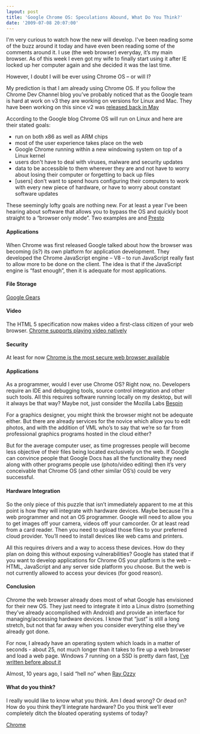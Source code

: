 ```yaml
---
layout: post
title: 'Google Chrome OS: Speculations Abound, What Do You Think?'
date: '2009-07-08 20:07:00'
---
```


[](http://www.wired.com/epicenter/2009/07/google-announces-pc-operating-system-to-compete-with-windows/)

I'm very curious to watch how the new will develop. I've been reading some of the buzz around it today and have even been reading some of the comments around it. I use (the web browser) everyday, it’s my main browser. As of this week I even got my wife to finally start using it after IE locked up her computer again and she decided it was the last time.

However, I doubt I will be ever using Chrome OS – or will I?

My prediction is that I am already using Chrome OS. If you follow the Chrome Dev Channel blog you’ve probably noticed that as the Google team is hard at work on v3 they are working on versions for Linux and Mac. They have been working on this since v2 was [released back in May](http://feedproxy.google.com/~r/GoogleChromeReleases/~3/aczMoG_US2U/stable-update-google-chrome-2017228.html)

According to the Google blog Chrome OS will run on Linux and here are their stated goals:

* run on both x86 as well as ARM chips
* most of the user experience takes place on the web
* Google Chrome running within a new windowing system on top of a Linux kernel
* users don't have to deal with viruses, malware and security updates
* data to be accessible to them wherever they are and not have to worry about losing their computer or forgetting to back up files
* [users] don't want to spend hours configuring their computers to work with every new piece of hardware, or have to worry about constant software updates

These seemingly lofty goals are nothing new. For at least a year I’ve been hearing about software that allows you to bypass the OS and quickly boot straight to a “browser only mode”. Two examples are and [Presto](http://www.prestomypc.com/)

#### Applications

When Chrome was first released Google talked about how the browser was becoming (is?) its own platform for application development. They developed the Chrome JavaScript engine – V8 – to run JavaScript really fast to allow more to be done on the client. The idea is that if the JavaScript engine is “fast enough”, then it is adequate for most applications.

#### File Storage

[Google Gears](http://gears.google.com/)

#### Video

The HTML 5 specification now makes video a first-class citizen of your web browser. [Chrome supports playing video natively](http://googlechromereleases.blogspot.com/2009/05/dev-channel-release-301822.html)

#### Security

At least for now [Chrome is the most secure web browser available](http://blogs.zdnet.com/security/?p=2941)

#### Applications

As a programmer, would I ever use Chrome OS? Right now, no. Developers require an IDE and debugging tools, source control integration and other such tools. All this requires software running locally on my desktop, but will it always be that way? Maybe not, just consider the Mozilla Labs [Bespin](https://bespin.mozilla.com/)

For a graphics designer, you might think the browser might not be adequate either. But there are already services for the novice which allow you to edit photos, and with the addition of VML who’s to say that we’re so far from professional graphics programs hosted in the cloud either?

But for the average computer user, as time progresses people will become less objective of their files being located exclusively on the web. If Google can convince people that Google Docs has all the functionality they need along with other programs people use (photo/video editing) then it’s very conceivable that Chrome OS (and other similar OS’s) could be very successful.

#### Hardware Integration

So the only piece of this puzzle that isn’t immediately apparent to me at this point is how they will integrate with hardware devices. Maybe because I’m a web programmer and not an OS programmer. Google will need to allow you to get images off your camera, videos off your camcorder. Or at least read from a card reader. Then you need to upload those files to your preferred cloud provider. You’ll need to install devices like web cams and printers.

All this requires drivers and a way to access these devices. How do they plan on doing this without exposing vulnerabilities? Google has stated that if you want to develop applications for Chrome OS your platform is the web – HTML, JavaScript and any server side platform you choose. But the web is not currently allowed to access your devices (for good reason).

#### Conclusion

Chrome the web browser already does most of what Google has envisioned for their new OS. They just need to integrate it into a Linux distro (something they’ve already accomplished with Android) and provide an interface for managing/accessing hardware devices. I know that “just” is still a long stretch, but not that far away when you consider everything else they’ve already got done.

For now, I already have an operating system which loads in a matter of seconds - about 25, not much longer than it takes to fire up a web browser and load a web page. Windows 7 running on a SSD is pretty darn fast, [I’ve written before about it](http://developmentalmadness.blogspot.com/2009/05/installing-windows-7-on-my-new-gskill.html)

Almost, 10 years ago, I said “hell no” when [Ray Ozzy](http://en.wikipedia.org/wiki/Ray_Ozzie)

#### What do you think?

I really would like to know what you think. Am I dead wrong? Or dead on? How do you think they’ll integrate hardware? Do you think we’ll ever completely ditch the bloated operating systems of today?

[Chrome](http://www.google.com/chrome)
